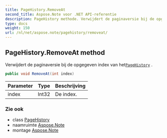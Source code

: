 ```yaml
---
title: PageHistory.RemoveAt
second_title: Aspose.Note voor .NET API-referentie
description: PageHistory methode. Verwijdert de paginaversie bij de opgegeven index van hetPageHistory .
type: docs
weight: 150
url: /nl/net/aspose.note/pagehistory/removeat/
---
```

## PageHistory.RemoveAt method

Verwijdert de paginaversie bij de opgegeven index van het[`PageHistory`](../) .

```csharp
public void RemoveAt(int index)
```

| Parameter | Type | Beschrijving |
| --- | --- | --- |
| index | Int32 | De index. |

### Zie ook

* class [PageHistory](../)
* naamruimte [Aspose.Note](../../pagehistory/)
* montage [Aspose.Note](../../../)


